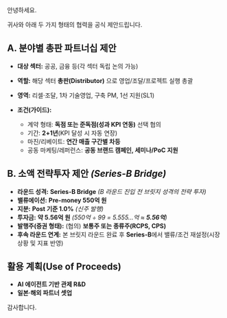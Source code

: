 안녕하세요.

귀사와 아래 두 가지 형태의 협력을 공식 제안드립니다.

## A. 분야별 총판 파트너십 제안

* **대상 섹터:** 공공, 금융 등(각 섹터 독립 논의 가능)
* **역할:** 해당 섹터 **총판(Distributor)** 으로 영업/조달/프로젝트 실행 총괄
* **영역:** 리셀·조달, 1차 기술영업, 구축 PM, 1선 지원(SL1)
* **조건(가이드):**

  * 계약 형태: **독점 또는 준독점(성과 KPI 연동)** 선택 협의
  * 기간: **2+1년**(KPI 달성 시 자동 연장)
  * 마진/리베이트: **연간 매출 구간별 차등**
  * 공동 마케팅/레퍼런스: **공동 브랜드 캠페인, 세미나/PoC 지원**

## B. 소액 전략투자 제안 *(Series-B Bridge)*

* **라운드 성격:** **Series-B Bridge** *(B 라운드 진입 전 브릿지 성격의 전략 투자)*
* **밸류에이션:** **Pre-money 550억 원**
* **지분:** **Post 기준 1.0%** *(신주 발행)*
* **투자금:** **약 5.56억 원** *(550억 ÷ 99 = 5.555…억 ≈ **5.56억**)*
* **발행주(증권 형태):** (협의) **보통주 또는 종류주(RCPS, CPS)**
* **후속 라운드 연계:** 본 브릿지 라운드 완료 후 **Series-B**에서 밸류/조건 재설정(시장 상황 및 지표 반영)

## 활용 계획(Use of Proceeds)

* **AI 에이전트 기반 관제 R&D**  
* **일본·해외 파트너 셋업**

감사합니다.  
